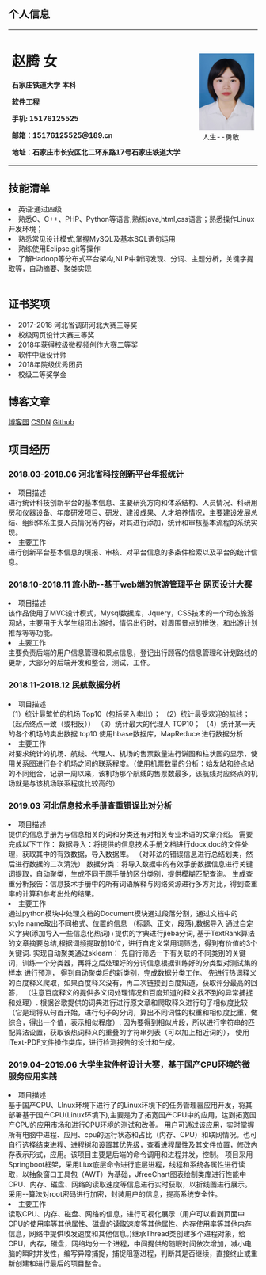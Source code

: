 ## 个人信息
<table border="0">
  <tr>
    <td width="75%">
      <h1>赵腾 女</h1>
      <p><b>石家庄铁道大学 本科</b></p>
      <p><b>软件工程</b></p>
      <p><b>手机: 15176125525</b></p>
      <p><b>邮箱：15176125525@189.cn</b></p>
      <p><b>地址：石家庄市长安区北二环东路17号石家庄铁道大学</b></p>
    </td>
    <td width="25%">
      <img src="./photo/person.jpg" width="100%">&nbsp;&nbsp;人生--勇敢
    </td>
  </tr>
</table>


## 技能清单

<li>英语:通过四级</li>
<li>熟悉C、C++、PHP、Python等语言,熟练java,html,css语言；熟悉操作Linux开发环境；</li>
<li>熟悉常见设计模式,掌握MySQL及基本SQL语句运用</li>
<li>熟练使用Eclipse,git等操作</li>
<li>了解Hadoop等分布式平台架构,NLP中新词发现、分词、主题分析，关键字提取等，自动摘要、聚类实现</li><br/>


## 证书奖项

   <li>2017-2018 河北省调研河北大赛三等奖</li>
   <li>校级网页设计大赛三等奖</li>
   <li>2018年获得校级微视频创作大赛二等奖</li>
   <li>软件中级设计师</li>
   <li>2018年院级优秀团员</li>
   <li>校级二等奖学金</li>
   


## 博客文章


 [博客园](https://www.cnblogs.com/zhao-teng-ass/)
 [CSDN](https://blog.csdn.net/qq_38648558)
 [Github](https://github.com/ZhaoTengshuoss)
 
 
## 项目经历

<h3>2018.03-2018.06 河北省科技创新平台年报统计</h3>
  <li>项目描述</li>
  进行统计科技创新平台的基本信息、主要研究方向和体系结构、人员情况、科研用房和仪器设备、年度研发项目、研发、建设成果、人才培养情况，主要建设发展总结、组织体系主要人员情况等内容，对其进行添加，统计和审核基本流程的系统实现。
  <li>主要工作</li>
  进行创新平台基本信息的填报、审核、对平台信息的多条件检索以及平台的统计信息。

<h3>2018.10-2018.11 旅小助--基于web端的旅游管理平台 网页设计大赛</h3>
  <li>项目描述</li>
  该作品使用了MVC设计模式，Mysql数据库，Jquery，CSS技术的一个动态旅游网站，主要用于大学生组团出游时，情侣出行时，对周围景点的推送，和出游计划推荐等等功能。
  <li>主要工作</li>
  主要负责后端的用户信息管理和景点信息，登记出行顾客的信息管理和计划路线的更新，大部分的后端开发和整合，测试，工作。
  
<h3>2018.11-2018.12 民航数据分析</h3>

<li>项目描述</li>
（1）统计最繁忙的机场 Top10（包括买入卖出）； 
（2）统计最受欢迎的航线；（起点终点一致（或相反）） 
（3）统计最大的代理人 TOP10； 
（4）统计某一天的各个机场的卖出数据 top10
  使用hbase数据库，MapReduce 进行数据分析

<li>主要工作</li>
  对要求统计的机场、航线、代理人、机场的售票数量进行饼图和柱状图的显示，使用关系图进行各个机场之间的联系程度。（使用机票数量的分析：始发站和终点站的不同组合，记录一周以来，该机场那个航线的售票数最多，该航线对应终点的机场就是与该机场联系程度比较高的）
  
<h3>2019.03 河北信息技术手册查重错误比对分析</h3>
<li>项目描述</li>
    提供的信息手册为与信息相关的词和分类还有对相关专业术语的文章介绍。
    需要完成以下工作：
    数据导入：将提供的信息技术手册文档进行docx,doc的文件处理，获取其中的有效数据，导入数据库。
    （对非法的错误信息进行总结划类，然后进行数据的二次清洗）
    数据分类：将导入数据中的有效手册数据信息进行关键词提取，自动聚类，生成不同于原手册的区分类别，提供模糊匹配查询。
    生成查重分析报告：信息技术手册中的所有词语解释与网络资源进行多方对比，得到查重率的计算和参考出处的结果。
    
<li>主要工作</li>
    通过python模块中处理文档的Document模块通过段落分割，通过文档中的style.name取出不同格式、位置的信息
    （标题、正文，段落),数据导入
    通过自定义字典(添加导入一些信息化热词)+提供的字典进行jieba分词,
    基于TextRank算法的文章摘要总结,根据词频提取前10位，进行自定义常用词筛选，得到有价值的3个关键词.
    实现自动聚类通过sklearn：
    先自行筛选一下有关联的不同类别的关键词，训练一个分类器，再将之后处理好的分词信息根据训练好的分类型对测试集的样本
    进行预测，
    得到自动聚类后的新类别，完成数据分类工作。
    先进行热词释义的百度释义爬取，如果百度释义没有，再二次链接到百度知道，获取评分最高的回答，
    （注意百度释义的提供多义词处理请况和百度知道的释义找不到的异常捕捉和处理）.
    根据谷歌提供的词典进行进行原文章和爬取释义进行句子相似度比较
    （它是现将从句首开始，进行句子的分词，算出不同词性的权重和相似度比重，做综合，得出一个值，表示相似程度）.
     因为要得到相似片段，所以进行字符串的匹配算法设置，获取该热词释义的重叠的字符串列表（可以加上相近词的），
     使用iText-PDF文件操作类库，进行检测报告的设计和生成。
  

<h3>2019.04–2019.06 大学生软件杯设计大赛，基于国产CPU环境的微服务应用实践</h3>

<li>项目描述</li>
  基于国产CPU、LInux环境下进行了的Linux环境下的任务管理器应用开发，将其部署基于国产CPU(Linux环境下),主要是为了拓宽国产CPU中的应用，达到拓宽国产CPU的应用市场和进行CPU环境的测试和改善。
  用户可通过该应用，实时掌握所有电脑中进程、应用、cpu的运行状态和占比（内存、CPU）和联网情况。也可自行选择结束进程、进程树和设置其优先级，查看进程属性及其文件位置，修改内存表示形式，应用。该项目主要是后端的命令调用和进程并发，控制。
  项目采用Springboot框架，采用Liux底层命令进行底层进程，线程和系统各属性进行读取，以抽象窗口工具包（AWT）为基础，JfreeChart图表绘制类库进行性能中CPU、内存、磁盘、网络的读取速度等信息进行实时获取，以折线图进行展示。采用--算法对root密码进行加密，封装用户的信息，提高系统安全性。

<li>主要工作</li>读取CPU、内存、磁盘、网络的信息，进行可视化展示（用户可以看到页面中CPU的使用率等其他属性、磁盘的读取速度等其他属性、内存使用率等其他内存信息，网络中提供收发速度和其他信息。)继承Thread类创建多个进程对象，给CPU，内存，磁盘，网络均分一个进程，中间提供的随眠时间依次增加，减小电脑的瞬时并发性，编写异常捕捉，捕捉阻塞进程，判断其是否继续，直接终止或重新创建和进行最后的项目整合。





